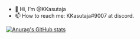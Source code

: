 - 👋 Hi, I’m @KKasutaja
- 📫 How to reach me: KKasutaja#9007 at discord.

[![Anurag's GitHub stats](https://github-readme-stats.vercel.app/api?username=KKasutaja&theme=dark)](https://github.com/anuraghazra/github-readme-stats)
